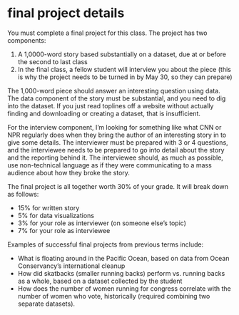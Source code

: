 # final project details

You must complete a final project for this class. The project has two components:
1. A 1,0000-word story based substantially on a dataset, due at or before the second to last class
1. In the final class, a fellow student will interview you about the piece (this is why the project needs to be turned in by May 30, so they can prepare)

The 1,000-word piece should answer an interesting question using data. The data component of the story must be substantial, and you need to dig into the dataset. If you just read toplines off a website without actually finding and downloading or creating a dataset, that is insufficient.

For the interview component, I’m looking for something like what CNN or NPR regularly does when they bring the author of an interesting story in to give some details. The interviewer must be prepared with 3 or 4 questions, and the interviewee needs to be prepared to go into detail about the story and the reporting behind it. The interviewee should, as much as possible, use non-technical language as if they were communicating to a mass audience about how they broke the story.

The final project is all together worth 30% of your grade. It will break down as follows:

* 15% for written story
* 5% for data visualizations
* 3% for your role as interviewer (on someone else’s topic)
* 7% for your role as interviewee

Examples of successful final projects from previous terms include:
* What is floating around in the Pacific Ocean, based on data from Ocean Conservancy’s international cleanup
* How did skatbacks (smaller running backs) perform vs. running backs as a whole, based on a dataset collected by the student
* How does the number of women running for congress correlate with the number of women who vote, historically (required combining two separate datasets).